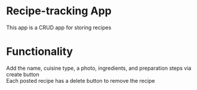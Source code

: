 # Recipe-tracking App

This app is a CRUD app for storing recipes  

# Functionality 

Add the name, cuisine type, a photo, ingredients, and preparation steps via create button  
Each posted recipe has a delete button to remove the recipe  

